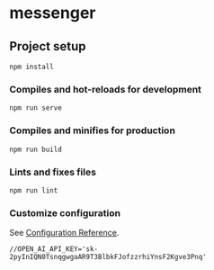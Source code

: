 # messenger

## Project setup
```
npm install
```

### Compiles and hot-reloads for development
```
npm run serve
```

### Compiles and minifies for production
```
npm run build
```

### Lints and fixes files
```
npm run lint
```

### Customize configuration
See [Configuration Reference](https://cli.vuejs.org/config/).

    //OPEN_AI_API_KEY='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'
